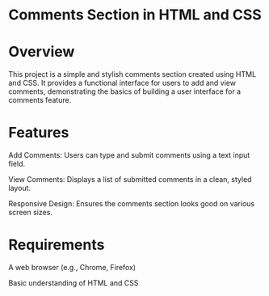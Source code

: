 # Comments Section in HTML and CSS
# Overview
This project is a simple and stylish comments section created using HTML and CSS. It provides a functional interface for users to add and view comments, demonstrating the basics of building a user interface for a comments feature.

# Features
Add Comments: Users can type and submit comments using a text input field.

View Comments: Displays a list of submitted comments in a clean, styled layout.

Responsive Design: Ensures the comments section looks good on various screen sizes.

# Requirements
A web browser (e.g., Chrome, Firefox)

Basic understanding of HTML and CSS
